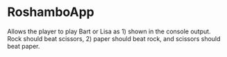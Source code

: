 # RoshamboApp
Allows the player to play Bart or Lisa as 
	 1) shown in the console output. Rock should beat scissors, 
	 2) paper should beat rock, and scissors should beat paper.

